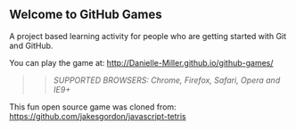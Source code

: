 ## Welcome to GitHub Games

A project based learning activity for people who are getting started with Git and GitHub.

You can play the game at: http://Danielle-Miller.github.io/github-games/

>> _*SUPPORTED BROWSERS*: Chrome, Firefox, Safari, Opera and IE9+_

This fun open source game was cloned from: https://github.com/jakesgordon/javascript-tetris
